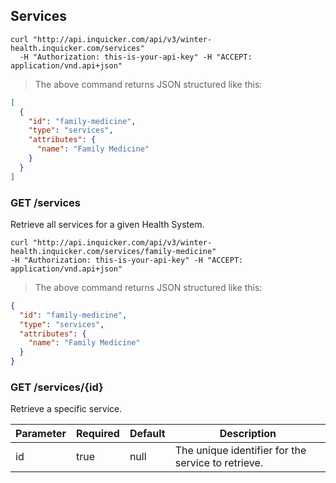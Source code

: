 ## Services

```shell
curl "http://api.inquicker.com/api/v3/winter-health.inquicker.com/services"
  -H "Authorization: this-is-your-api-key" -H "ACCEPT: application/vnd.api+json"
```

> The above command returns JSON structured like this:

```json
[
  {
    "id": "family-medicine",
    "type": "services",
    "attributes": {
      "name": "Family Medicine"
    }
  }
]
```

### GET /services

Retrieve all services for a given Health System.

```shell
curl "http://api.inquicker.com/api/v3/winter-health.inquicker.com/services/family-medicine"
-H "Authorization: this-is-your-api-key" -H "ACCEPT: application/vnd.api+json"
```

> The above command returns JSON structured like this:

```json
{
  "id": "family-medicine",
  "type": "services",
  "attributes": {
    "name": "Family Medicine"
  }
}
```

### GET /services/{id}

Retrieve a specific service.

Parameter | Required | Default | Description
--------- | -------- | ------- | -----------
id | true | null | The unique identifier for the service to retrieve.
